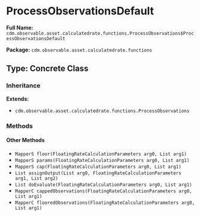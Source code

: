 # ProcessObservationsDefault

**Full Name:** `cdm.observable.asset.calculatedrate.functions.ProcessObservations$ProcessObservationsDefault`

**Package:** `cdm.observable.asset.calculatedrate.functions`

## Type: Concrete Class

### Inheritance

**Extends:**
- `cdm.observable.asset.calculatedrate.functions.ProcessObservations`

### Methods

#### Other Methods

- `MapperS floor(FloatingRateCalculationParameters arg0, List arg1)`
- `MapperS params(FloatingRateCalculationParameters arg0, List arg1)`
- `MapperS cap(FloatingRateCalculationParameters arg0, List arg1)`
- `List assignOutput(List arg0, FloatingRateCalculationParameters arg1, List arg2)`
- `List doEvaluate(FloatingRateCalculationParameters arg0, List arg1)`
- `MapperC cappedObservations(FloatingRateCalculationParameters arg0, List arg1)`
- `MapperC flooredObservations(FloatingRateCalculationParameters arg0, List arg1)`

